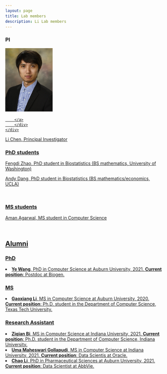 ```yaml
---
layout: page
title: Lab members
description: Li Lab members
---
```



###  PI

<div class="container">
    <div class="row-fluid">
        <div class="span2">
                 <a href="../assets/pics/Chen.jpg">
            <img src="../assets/pics/Chen.jpg" height="200" width="150" title="Li Chen" alt="Li Chen"/>

        </a>
        </div>
    </div>
</div>
Li Chen, Principal Investigator 


<br/>


###  PhD students 

Fengdi Zhao, PhD student in Biostatistics (BS mathematics, University of Washington)

Andy Dang, PhD student in Biostatistics (BS mathematics/economics, UCLA)


<br/>


###  MS students 

Aman Agarwal, MS student in Computer Science

<br/>


## Alumni

###  PhD

<li> <strong>Ye Wang</strong>, PhD in Computer Science at Auburn University, 2021. 
<strong>Current position</strong>: Postdoc at Biogen. </li>
    
###  MS



<li> <strong>Gaoxiang Li</strong>, MS in Computer Science at Auburn University, 2020. 
<strong>Current position</strong>: Ph.D. student in the Department of Computer Science, Texas Tech University. </li>


###  Research Assistant

<li> <strong>Ziqian Bi</strong>, MS in Computer Science at Indiana University, 2021. 
<strong>Current position</strong>: Ph.D. student in the Department of Computer Science, Indiana University.  

<li> <strong>Uma Maheswari Gollapudi</strong>, MS in Computer Science at Indiana University, 2021. 
<strong>Current position</strong>: Data Scientis at Oracle. 
    
<li> <strong>Chao Li</strong>, PhD in Pharmaceutical Sciences at Auburn University, 2021. 
<strong>Current position</strong>: Data Scientist at AbbVie. </li>






